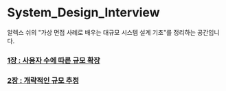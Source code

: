 # System_Design_Interview

알렉스 쉬의 "가상 면접 사례로 배우는 대규모 시스템 설계 기초"를 정리하는 공간입니다.

### [1장 : 사용자 수에 따른 규모 확장](https://github.com/yjh2569/books/tree/main/System_Design_Interview/Ch01)
### [2장 : 개략적인 규모 추정](https://github.com/yjh2569/books/tree/main/System_Design_Interview/Ch02)
